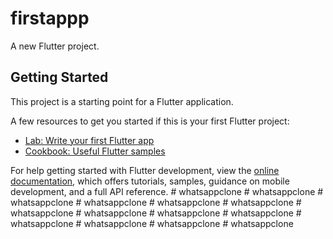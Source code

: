 # firstappp

A new Flutter project.

## Getting Started

This project is a starting point for a Flutter application.

A few resources to get you started if this is your first Flutter project:

- [Lab: Write your first Flutter app](https://docs.flutter.dev/get-started/codelab)
- [Cookbook: Useful Flutter samples](https://docs.flutter.dev/cookbook)

For help getting started with Flutter development, view the
[online documentation](https://docs.flutter.dev/), which offers tutorials,
samples, guidance on mobile development, and a full API reference.
#   w h a t s a p p c l o n e  
 #   w h a t s a p p c l o n e  
 #   w h a t s a p p c l o n e  
 #   w h a t s a p p c l o n e  
 #   w h a t s a p p c l o n e  
 #   w h a t s a p p c l o n e  
 #   w h a t s a p p c l o n e  
 #   w h a t s a p p c l o n e  
 #   w h a t s a p p c l o n e  
 #   w h a t s a p p c l o n e  
 #   w h a t s a p p c l o n e  
 #   w h a t s a p p c l o n e  
 #   w h a t s a p p c l o n e  
 #   w h a t s a p p c l o n e  
 